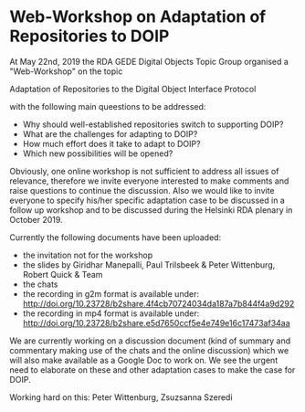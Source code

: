 # Web-Workshop on Adaptation of Repositories to DOIP
At May 22nd, 2019 the RDA GEDE Digital Objects Topic Group organised a "Web-Workshop" on the topic

Adaptation of Repositories to the Digital Object Interface Protocol

with the following main queestions to be addressed:

- Why should well-established repositories switch to supporting DOIP?
- What are the challenges for adapting to DOIP?
- How much effort does it take to adapt to DOIP?
- Which new possibilities will be opened?

Obviously, one online workshop is not sufficient to address all issues of relevance, therefore we invite everyone interested to make comments and raise questions to continue the discussion. Also we would like to invite everyone to specify his/her specific adaptation case to be discussed in a follow up workshop and to be discussed during the Helsinki RDA plenary in October 2019.

Currently the following documents have been uploaded:

- the invitation not for the workshop
- the slides by Giridhar Manepalli, Paul Trilsbeek & Peter Wittenburg, Robert Quick & Team
- the chats 
- the recording in g2m format is available under: http://doi.org/10.23728/b2share.4f4cb70724034da187a7b844f4a9d292 
- the recording in mp4 format is available under: http://doi.org/10.23728/b2share.e5d7650ccf5e4e749e16c17473af34aa

We are currently working on a discussion document (kind of summary and commentary making use of the chats and the online discussion) which we will also make available as a Google Doc to work on. We see the urgent need to elaborate on these and other adaptation cases to make the case for DOIP.

Working hard on this: Peter Wittenburg, Zsuzsanna Szeredi
